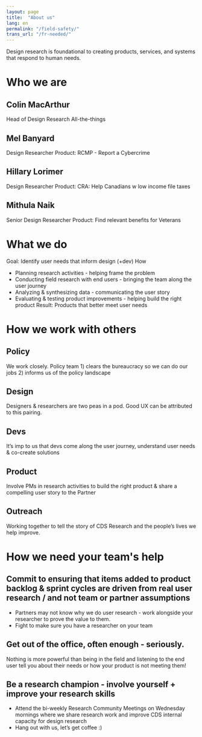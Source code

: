 ```yaml
---
layout: page
title:  "About us"
lang: en
permalink: "/field-safety/"
trans_url: "/fr-needed/"
---
```


Design research is foundational to creating products, services, and systems that respond to human needs. 

# Who we are

## Colin MacArthur
Head of Design Research 
All-the-things

## Mel Banyard
Design Researcher
Product: RCMP - Report a Cybercrime 

## Hillary Lorimer
Design Researcher
Product: CRA: Help Canadians w low income file taxes

## Mithula Naik
Senior Design Researcher
Product: Find relevant benefits for Veterans


# What we do
Goal: Identify user needs that inform design (+dev)
How
- Planning research activities - helping frame the problem 
- Conducting field research with end users - bringing the team along the user journey
- Analyzing & synthesizing data - communicating the user story 
- Evaluating & testing product improvements - helping build the right product
Result: Products that better meet user needs

# How we work with others

## Policy
We work closely. Policy team 1) clears the bureaucracy so we can do our jobs 2) informs us of the policy landscape

## Design
Designers & researchers are two peas in a pod. Good UX can be attributed to this pairing.

## Devs
It’s imp to us that devs come along the user journey, understand user needs & co-create solutions

## Product
Involve PMs in research activities to build the right product & share a compelling user story to the Partner

## Outreach
Working together to tell the story of CDS Research and the people’s lives we help improve.

# How we need your team's help

## Commit to ensuring that items added to product backlog & sprint cycles are driven from real user research / and not team or partner assumptions 
- Partners may not know why we do user research - work alongside your researcher to prove the value to them.
- Fight to make sure you have a researcher on your team

## Get out of the office, often enough - seriously.
Nothing is more powerful than being in the field and listening to the end user tell you about their needs or how your product is not meeting them! 

## Be a research champion - involve yourself + improve your research skills
- Attend the bi-weekly Research Community Meetings on Wednesday mornings where we share research work and improve CDS internal capacity for design research
- Hang out with us, let’s get coffee :) 

